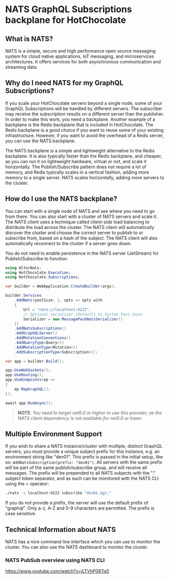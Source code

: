 # NATS GraphQL Subscriptions backplane for HotChocolate

## What is NATS?

NATS is a simple, secure and high performance open source messaging system for cloud native applications, IoT messaging, and microservices architectures. It offers services for both asynchronous communication and streaming data.

## Why do I need NATS for my GraphQL Subscriptions?

If you scale your HotChocolate servers beyond a single node, some of your GraphQL Subscriptions will be handled by different servers. The subscriber may receive the subscription results on a different server than the publisher. In order to make this work, you need a backplane. Another example of a backplane is the Redis backplane that is included in HotChocolate. The Redis backplane is a good choice if you want to reuse some of your existing infrastructure. However, if you want to avoid the overhead of a Redis server, you can use the NATS backplane.

The NATS backplane is a simple and lightweight alternative to the Redis backplane. It is also typically faster than the Redis backplane, and cheaper, as you can run it on lightweight hardware, virtual or not, and scale it horizontally. The Publish/Subscribe pattern does not require a lot of memory, and Redis typically scales in a vertical fashion, adding more memory to a single server. NATS scales horizontally, adding more servers to the cluster.

## How do I use the NATS backplane?

You can start with a single node of NATS and see where you need to go from there. You can also start with a cluster of NATS servers and scale it. The NATS client uses a technique called client-side load balancing to distribute the load across the cluster. The NATS client will automatically discover the cluster and choose the correct server to publish to or subscribe from, based on a hash of the subject. The NATS client will also automatically reconnect to the cluster if a server goes down.

You do not need to enable persistence in the NATS server (JetStream) for Publish/Subscribe to function.

```csharp
using AlterNats;
using HotChocolate.Execution;
using HotChocolate.Subscriptions;

var builder = WebApplication.CreateBuilder(args);

builder.Services
    .AddNats(poolSize: 1, opts => opts with
    {
        Url = "nats://localhost:4222",
        // Optional serializer (defaults to System.Text.Json)
        Serializer = new MessagePackNatsSerializer()
    })
    .AddNatsSubscriptions()
    .AddGraphQLServer()
    .AddMutationConventions()
    .AddQueryType<Query>()
    .AddMutationType<Mutation>()
    .AddSubscriptionType<Subscription>();

var app = builder.Build();

app.UseWebSockets();
app.UseRouting();
app.UseEndpoints(ep =>
{
    ep.MapGraphQL();
});

await app.RunAsync();
```

> **NOTE**:
> _You need to target net6.0 or higher to use this provider, as the NATS client dependency is not available for net5.0 or lower._ 

## Multiple Environment Support

If you wish to share a NATS instance/cluster with multiple, distinct GraphQL servers, you must provide a unique subject prefix for this instance, e.g. an environment string like "dev01". This prefix is passed in the initial setup, like so: `AddNatsSubscription(prefix: "dev01")`. All servers with the same prefix will be part of the same publish/subscribe group, and will receive all messages. The prefix will be prepended to all NATS subjects with the "." subject token separator, and as such can be monitored with the NATS CLI using the &gt; operator: 

```bash
./nats -s localhost:4222 subscribe "dev01.&gt;"
```

If you do not provide a prefix, the server will use the default prefix of "graphql". Only a-z, A-Z and 0-9 characters are permitted. The prefix is case sensitive.

## Technical Information about NATS

NATS has a nice command line interface which you can use to monitor the cluster. You can also use the NATS dashboard to monitor the cluster.

### NATS PubSub overview using NATS CLI

https://www.youtube.com/watch?v=jLTVhP08Tq0
